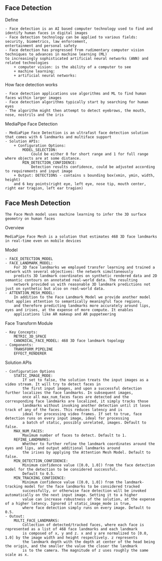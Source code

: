 ## **Face Detection**
Define

    - Face detection is an AI based computer technology used to find and identify human faces in digital images
    - Face detection technology can be applied to various fields: security, biometrics, law enforcement, 
    entertainment and personal safety
    - Face detection has progressed from rudimentary computer vision techniques to advances in machine learning (ML) 
    to increasingly sophisticated artificial neural networks (ANN) and related technologies
        + computer vision: is the ability of a computer to see
        + machine learning: 
        + artificial neural networks:

How face detection works

    - Face detection applications use algorithms and ML to find human faces within larger images
    - Face detection algorithms typically start by searching for human eyes
    - The algorithm might then attempt to detect eyebrows, the mouth, nose, nostrils and the iris

MediaPipe Face Detection

    - MediaPipe Face Detection is an ultrafast face detection solution that comes with 6 landmarks and multiface support
    - Solution APIs:
        + Configuration Options: 
            MODEL_SELECTION: 
                Could be either 0 for short range and 1 for full range where objects are at some distance.
            MIN_DETECTION_CONFIDENCE: 
                Detection results confidence, could be adjusted according to requirements and input image
        + Output: DETECTIONS - contains s bounding box(xmin, ymin, width, height) 
        and 6 key points(right eye, left eye, nose tip, mouth center, right ear tragion, left ear tragion)

## **Face Mesh Detection**

    The Face Mesh model uses machine learning to infer the 3D surface geometry on human faces
Overview

    MediaPipe Face Mesh is a solution that estimates 468 3D face landmarks in real-time even on mobile devices
    
 Model
 
    - FACE_DETECTION_MODEL
    - FACE_LANDMARK_MODEL: 
        For 3D face landmarks we employed transfer learning and trained a network with several objectives: the network simultaneously 
        predicts 3D landmark coordinates on synthetic rendered data and 2D semantic contours on annotated real-world data. The resulting 
        network provided us with reasonable 3D landmark predictions not just on synthetic but also on real-world data.
    - ATTENTION_MESH_MODEL: 
        In addition to the Face Landmark Model we provide another model that applies attention to semantically meaningful face regions, 
        and therefore predicting landmarks more accurately around lips, eyes and irises, at the expense of more compute. It enables 
        applications like AR makeup and AR puppeteering
        
Face Transform Module

    - Key Concepts:
        METRIC_3D_SPACE
        CANONICAL_FACE_MODEL: 468 3D face landmark topology
    - Components:
        TRANSFORM_PIPELINE
        EFFECT_RENDERER
        
Solution APIs

    - Configuration Options
        STATIC_IMAGE_MODE: 
            If set to false, the solution treats the input images as a video stream. It will try to detect faces in 
            the first input images, and upon a successful detection further localizes the face landmarks. In subsequent images, 
            once all max_num_faces faces are detected and the corresponding face landmarks are localized, it simply tracks those 
            landmarks without invoking another detection until it loses track of any of the faces. This reduces latency and is 
            ideal for processing video frames. If set to true, face detection runs on every input image, ideal for processing 
            a batch of static, possibly unrelated, images. Default to false.
        MAX_NUM_FACES: 
            Maximum number of faces to detect. Default to 1.
        REFINE_LANDMARKS:
            Whether to further refine the landmark coordinates around the eyes and lips, and output additional landmarks around 
            the irises by applying the Attention Mesh Model. Default to false.
        MIN_DETECTION_CONFIDENCE:
            Minimum confidence value ([0.0, 1.0]) from the face detection model for the detection to be considered successful. 
            Default to 0.5.
        MIN_TRACKING_CONFIDENCE:
            Minimum confidence value ([0.0, 1.0]) from the landmark-tracking model for the face landmarks to be considered tracked 
            successfully, or otherwise face detection will be invoked automatically on the next input image. Setting it to a higher 
            value can increase robustness of the solution, at the expense of a higher latency. Ignored if static_image_mode is true, 
            where face detection simply runs on every image. Default to 0.5.
    - Outout:
        MULTI_FACE_LANDMARKS:
            Collection of detected/tracked faces, where each face is represented as a list of 468 face landmarks and each landmark 
            is composed of x, y and z. x and y are normalized to [0.0, 1.0] by the image width and height respectively. z represents 
            the landmark depth with the depth at center of the head being the origin, and the smaller the value the closer the landmark 
            is to the camera. The magnitude of z uses roughly the same scale as x.
        




